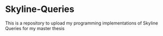 # Skyline-Queries
This is a repository to upload my programming implementations of Skyline Queries for my master thesis
